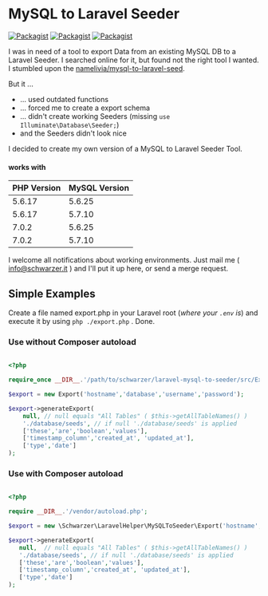 # MySQL to Laravel Seeder

[![Packagist](https://img.shields.io/packagist/v/schwarzer/laravel-mysql-to-seeder.svg)](https://packagist.org/packages/schwarzer/laravel-mysql-to-seeder)
[![Packagist](https://img.shields.io/packagist/l/schwarzer/laravel-mysql-to-seeder.svg)](https://packagist.org/packages/schwarzer/laravel-mysql-to-seeder)
[![Packagist](https://img.shields.io/packagist/dt/schwarzer/laravel-mysql-to-seeder.svg)](https://packagist.org/packages/schwarzer/laravel-mysql-to-seeder)

I was in need of a tool to export Data from an existing MySQL DB to a Laravel Seeder.
I searched online for it, but found not the right tool I wanted. I stumbled upon the
[namelivia/mysql-to-laravel-seed](https://github.com/namelivia/mysql-to-laravel-seed).

But it ...
- ... used outdated functions
- ... forced me to create a export schema
- ... didn't create working Seeders (missing `use Illuminate\Database\Seeder;`)
- and the Seeders didn't look nice

I decided to create my own version of a MySQL to Laravel Seeder Tool.

#### works with

| PHP Version | MySQL Version |
|-------------|---------------|
| 5.6.17      | 5.6.25        |
| 5.6.17      | 5.7.10        |
| 7.0.2       | 5.6.25        |
| 7.0.2       | 5.7.10        |

I welcome all notifications about working environments.
Just mail me ( [info@schwarzer.it](info@schwarzer.it) ) and
I'll put it up here, or send a merge request.

## Simple Examples

Create a file named export.php in your Laravel root (*where your `.env` is*) and execute it by using `php ./export.php` . Done.

### Use without Composer autoload

```php

<?php

require_once __DIR__.'/path/to/schwarzer/laravel-mysql-to-seeder/src/Export.php';

$export = new Export('hostname','database','username','password');

$export->generateExport(
    null, // null equals "All Tables" ( $this->getAllTableNames() )
    './database/seeds', // if null './database/seeds' is applied
    ['these','are','boolean','values'],
    ['timestamp_column','created_at', 'updated_at'],
    ['type','date']
);

```

### Use with Composer autoload

```php

<?php

require __DIR__.'/vendor/autoload.php';

$export = new \Schwarzer\LaravelHelper\MySQLToSeeder\Export('hostname','database','username','password');

$export->generateExport(
   null,  // null equals "All Tables" ( $this->getAllTableNames() )
   './database/seeds', // if null './database/seeds' is applied
   ['these','are','boolean','values'],
   ['timestamp_column','created_at', 'updated_at'],
   ['type','date']
);

```